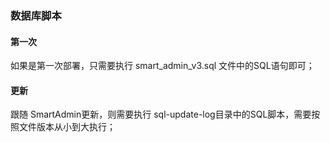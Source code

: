 ### 数据库脚本


#### 第一次
如果是第一次部署，只需要执行 smart_admin_v3.sql 文件中的SQL语句即可；


#### 更新
跟随 SmartAdmin更新，则需要执行 sql-update-log目录中的SQL脚本，需要按照文件版本从小到大执行；
